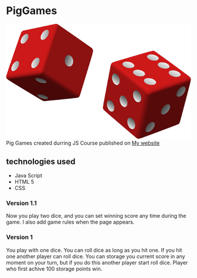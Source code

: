 # PigGames
![Two dice](dice.png)
Pig Games created durring JS Course published on [My website](http://krzysztofnyrek.pl/piggames/)

## technologies used
* Java Script
* HTML 5
* CSS

### Version 1.1
Now you play two dice, and you can set winning score any time during the game.
I also add game rules when the page appears.

### Version 1
You play with one dice. You can roll dice as long as you hit one. If you hit one another player can roll dice. You can storage you current score in any moment on your turn, but if you do this another player start roll dice. 
Player who first achive 100 storage points win.
